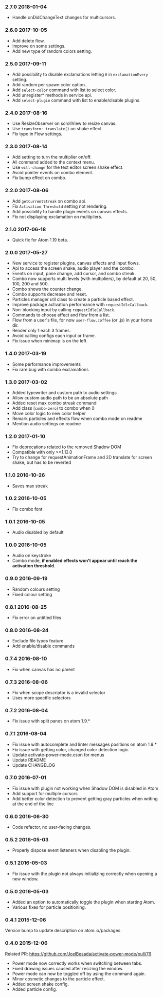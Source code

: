 ### 2.7.0 2018-01-04
* Handle onDidChangeText changes for multicursors.

### 2.6.0 2017-10-05
* Add delete flow.
* Improve on some settings.
* Add new type of random colors setting.

### 2.5.0 2017-09-11
* Add possibility to disable exclamations letting `0` in `exclamationEvery` setting.
* Add random per spawn color option.
* Add `select-color` command with list to select color.
* Add unregister* methods in service api.
* Add `select-plugin` command with list to enable/disable plugins. 

### 2.4.0 2017-08-16
* Use ResizeObserver on scrollView to resize canvas.
* Use `transform: translate()` on shake effect.
* Fix typo in Flow settings.

### 2.3.0 2017-08-14
* Add setting to turn the multiplier on/off.
* All command added to the context menu.
* Use `will-change` for the text editor screen shake effect.
* Avoid pointer events on combo element.
* Fix bump effect on combo.

### 2.2.0 2017-08-06
* Add `getCurrentStreak` on combo api.
* Fix `Activation Threshold` setting not rendering.
* Add possibility to handle plugin events on canvas effects.
* Fix not displaying exclamation on multipliers.

### 2.1.0 2017-06-18
* Quick fix for Atom 1.19 beta.

### 2.0.0 2017-05-27
* New service to register plugins, canvas effects and input flows.
* Api to access the screen shake, audio player and the combo.
* Events on input, pane change, add cursor, and combo streak.
* Combo now supports multi levels (with multipliers), by default at 20, 50, 100, 200 and 500.
* Combo shows the counter change.
* Combo supports decrease and reset.
* Particles manager util class to create a particle based effect.
* Improve package activation performance with `requestIdleCallback`.
* Non-blocking input by calling `requestIdleCallback`.
* Commands to choose effect and flow from a list.
* Flow from a user's file, for now `user-flow.coffee` (or .js) in your home dir.
* Render only 1 each 3 frames.
* Avoid calling configs each input or frame.
* Fix issue when minimap is on the left.

### 1.4.0 2017-03-19
* Some performance improvements
* Fix rare bug with combo exclamations

### 1.3.0 2017-03-02
* Added typewriter and custom path to audio settings
* Allow custom audio path to be an absolute path
* Added reset max combo streak command
* Add class (`combo-zero`) to combo when 0
* Move color logic to new color helper
* Remark particles and effects flow when combo mode on readme
* Mention audio settings on readme

### 1.2.0 2017-01-10
* Fix deprecations related to the removed Shadow DOM
* Compatible with only >=1.13.0
* Try to change for requestAnimationFrame and 2D translate for screen shake, but has to be reverted

### 1.1.0 2016-10-26
* Saves max streak

### 1.0.2 2016-10-05
* Fix combo font

### 1.0.1 2016-10-05
* Audio disabled by default

### 1.0.0 2016-10-05
* Audio on keystroke
* Combo mode, **if enabled effects won't appear until reach the activation threshold**.

### 0.9.0 2016-09-19
* Random colours setting
* Fixed colour setting

### 0.8.1 2016-08-25
* Fix error on untitled files

### 0.8.0 2016-08-24
* Exclude file types feature
* Add enable/disable commands

### 0.7.4 2016-08-10
* Fix when canvas has no parent

### 0.7.3 2016-08-06
* Fix when scope descriptor is a invalid selector
* Uses more specific selectors

### 0.7.2 2016-08-04
* Fix issue with split panes on atom 1.9.*

### 0.7.1 2016-08-04
* Fix issue with autocomplete and linter messages positions on atom 1.9.*
* Fix issue with getting color, changed color detection logic.
* Update activate-power-mode.cson for menus
* Update README
* Update CHANGELOG

### 0.7.0 2016-07-01
* Fix issue with plugin not working when Shadow DOM is disabled in Atom
* Add support for multiple cursors
* Add better color detection to prevent getting gray particles when writing at the end of the line

### 0.6.0 2016-06-30
* Code refactor, no user-facing changes.

### 0.5.2 2016-05-03
* Properly dispose event listeners when disabling the plugin.

### 0.5.1 2016-05-03
* Fix issue with the plugin not always initializing correctly when opening a new window.

### 0.5.0 2016-05-03
* Added an option to automatically toggle the plugin when starting Atom.
* Various fixes for particle positioning.

### 0.4.1 2015-12-06
Version bump to update description on atom.io/packages.

### 0.4.0 2015-12-06
Related PR: https://github.com/JoelBesada/activate-power-mode/pull/76

* Power mode now correctly works when switching between tabs.
* Fixed drawing issues caused after resizing the window.
* Power mode can now be toggled off by using the command again.
* Minor cosmetic changes to the particle effect.
* Added screen shake config.
* Added particle config.
